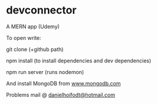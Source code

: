 # devconnector
A MERN app (Udemy)

To open write:

git clone (+github path)

npm install (to install dependencies and dev dependencies)

npm run server (runs nodemon)

And install MongoDB from www.mongodb.com

Problems mail @ danielhoifodt@hotmail.com
